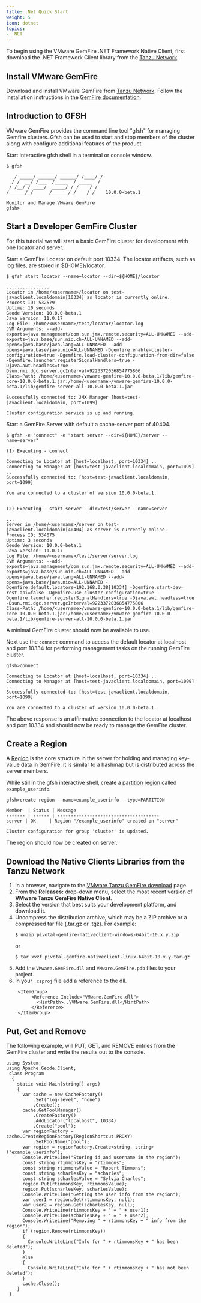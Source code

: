 ```yaml
---
title: .Net Quick Start
weight: 5
icon: dotnet
topics:
- .NET
---
```

To begin using the VMware GemFire .NET Framework Native Client, first download the .NET Framework Client library from the [Tanzu Network](https://network.tanzu.vmware.com/products/pivotal-gemfire/#/releases/1157686).


## Install VMware GemFire

Download and install VMware GemFire from [Tanzu Network](https://network.tanzu.vmware.com/products/pivotal-gemfire/). Follow the installation instructions in the [GemFire documentation](https://docs.vmware.com/en/VMware-GemFire/10.0/gf/getting_started-installation-install_intro.html).

## Introduction to GFSH

VMware GemFire provides the command line tool "gfsh" for managing Gemfire clusters.  Gfsh can be used to start and stop members of the cluster along with configure additional features of the product.

Start interactive gfsh shell in a terminal or console window.

```text
$ gfsh
    _________________________     __
   / _____/ ______/ ______/ /____/ /
  / /  __/ /___  /_____  / _____  /
 / /__/ / ____/  _____/ / /    / /
/______/_/      /______/_/    /_/    10.0.0-beta.1

Monitor and Manage VMware GemFire
gfsh>
```


## Start a Developer GemFire Cluster

For this tutorial we will start a basic GemFire cluster for development with one locator and server.

Start a GemFire Locator on default port 10334. The locator artifacts, such as log files, are stored in ${HOME}/locator.

```text
$ gfsh start locator --name=locator --dir=${HOME}/locator

................
Locator in /home/<username>/locator on test-javaclient.localdomain[10334] as locator is currently online.
Process ID: 532579
Uptime: 10 seconds
Geode Version: 10.0.0-beta.1
Java Version: 11.0.17
Log File: /home/<username>/test/locator/locator.log
JVM Arguments: --add-exports=java.management/com.sun.jmx.remote.security=ALL-UNNAMED --add-exports=java.base/sun.nio.ch=ALL-UNNAMED --add-opens=java.base/java.lang=ALL-UNNAMED --add-opens=java.base/java.nio=ALL-UNNAMED -Dgemfire.enable-cluster-configuration=true -Dgemfire.load-cluster-configuration-from-dir=false -Dgemfire.launcher.registerSignalHandlers=true -Djava.awt.headless=true -Dsun.rmi.dgc.server.gcInterval=9223372036854775806
Class-Path: /home/<username>/vmware-gemfire-10.0.0-beta.1/lib/gemfire-core-10.0.0-beta.1.jar:/home/<username>/vmware-gemfire-10.0.0-beta.1/lib/gemfire-server-all-10.0.0-beta.1.jar

Successfully connected to: JMX Manager [host=test-javaclient.localdomain, port=1099]

Cluster configuration service is up and running.

```

Start a GemFire Server with default a cache-server port of 40404.

```text
$ gfsh -e "connect" -e "start server --dir=${HOME}/server --name=server"

(1) Executing - connect

Connecting to Locator at [host=localhost, port=10334] ..
Connecting to Manager at [host=test-javaclient.localdomain, port=1099] ..
Successfully connected to: [host=test-javaclient.localdomain, port=1099]

You are connected to a cluster of version 10.0.0-beta.1.


(2) Executing - start server --dir=test/server --name=server

...
Server in /home/<username>/server on test-javaclient.localdomain[40404] as server is currently online.
Process ID: 534075
Uptime: 3 seconds
Geode Version: 10.0.0-beta.1
Java Version: 11.0.17
Log File: /home/<username>/test/server/server.log
JVM Arguments: --add-exports=java.management/com.sun.jmx.remote.security=ALL-UNNAMED --add-exports=java.base/sun.nio.ch=ALL-UNNAMED --add-opens=java.base/java.lang=ALL-UNNAMED --add-opens=java.base/java.nio=ALL-UNNAMED -Dgemfire.default.locators=192.168.0.38[10334] -Dgemfire.start-dev-rest-api=false -Dgemfire.use-cluster-configuration=true -Dgemfire.launcher.registerSignalHandlers=true -Djava.awt.headless=true -Dsun.rmi.dgc.server.gcInterval=9223372036854775806
Class-Path: /home/<username>/vmware-gemfire-10.0.0-beta.1/lib/gemfire-core-10.0.0-beta.1.jar:/home/<username>/vmware-gemfire-10.0.0-beta.1/lib/gemfire-server-all-10.0.0-beta.1.jar

```

A minimal GemFire cluster should now be available to use.


Next use the `connect` command to access the default locator at localhost and port 10334 for performing management tasks on the running GemFire cluster.

```text
gfsh>connect

Connecting to Locator at [host=localhost, port=10334] ..
Connecting to Manager at [host=test-javaclient.localdomain, port=1099] ..
Successfully connected to: [host=test-javaclient.localdomain, port=1099]

You are connected to a cluster of version 10.0.0-beta.1.

```

The above response is an affirmative connection to the locator at localhost and port 10334
and should now be ready to manage the GemFire cluster.

## Create a Region

A [Region](https://docs.vmware.com/en/VMware-GemFire/9.15/gf/developing-region_options-chapter_overview.html) is the core structure in the server for holding and managing key-value data in GemFire, it is similar to a hashmap but is distributed across the server members.

While still in the gfsh interactive shell, create a [partition region](https://docs.vmware.com/en/VMware-GemFire/9.15/gf/developing-partitioned_regions-chapter_overview.html) called `example_userinfo`.

```text
gfsh>create region --name=example_userinfo --type=PARTITION

Member  | Status | Message
------- | ------ | --------------------------------------
server | OK     | Region "/example_userinfo" created on "server"

Cluster configuration for group 'cluster' is updated.
```

The region should now be created on server.

## Download the Native Clients Libraries from the Tanzu Network
1. In a browser, navigate to the [VMware Tanzu GemFire download](https://network.tanzu.vmware.com/products/pivotal-gemfire) page.
2. From the **Releases:** drop-down menu, select the most recent version of **VMware Tanzu GemFire Native Client**.
3. Select the version that best suits your development platform, and download it.
4. Uncompress the distribution archive, which may be a ZIP archive or a compressed tar file (.tar.gz or .tgz). For example:
    ```
    $ unzip pivotal-gemfire-nativeclient-windows-64bit-10.x.y.zip
    ```
   or
    ```
    $ tar xvzf pivotal-gemfire-nativeclient-linux-64bit-10.x.y.tar.gz
    ```
5. Add the `VMware.GemFire.dll` and `VMware.GemFire.pdb` files to your project.
6. In your `.csproj` file add a reference to the dll.
   ```
    <ItemGroup>
         <Reference Include="VMware.GemFire.dll">
           <HintPath>..\VMware.GemFire.dll</HintPath>
         </Reference>
    </ItemGroup>
   ```


## Put, Get and Remove 

The following example, will PUT, GET, and REMOVE entries from the GemFire cluster and write the results out to the console. 

```
using System;
using Apache.Geode.Client;
 class Program
  {
    static void Main(string[] args)
    {
      var cache = new CacheFactory()
          .Set("log-level", "none")
          .Create();
      cache.GetPoolManager()
          .CreateFactory()
          .AddLocator("localhost", 10334)
          .Create("pool");
      var regionFactory = cache.CreateRegionFactory(RegionShortcut.PROXY)
          .SetPoolName("pool");
      var region = regionFactory.Create<string, string>("example_userinfo");
      Console.WriteLine("Storing id and username in the region");
      const string rtimmonsKey = "rtimmons";
      const string rtimmonsValue = "Robert Timmons";
      const string scharlesKey = "scharles";
      const string scharlesValue = "Sylvia Charles";
      region.Put(rtimmonsKey, rtimmonsValue);
      region.Put(scharlesKey, scharlesValue);
      Console.WriteLine("Getting the user info from the region");
      var user1 = region.Get(rtimmonsKey, null);
      var user2 = region.Get(scharlesKey, null);
      Console.WriteLine(rtimmonsKey + " = " + user1);
      Console.WriteLine(scharlesKey + " = " + user2);
      Console.WriteLine("Removing " + rtimmonsKey + " info from the region");
      if (region.Remove(rtimmonsKey))
      {
        Console.WriteLine("Info for " + rtimmonsKey + " has been deleted");
      }
      else
      {
        Console.WriteLine("Info for " + rtimmonsKey + " has not been deleted");
      }
      cache.Close();
    }
 }
```